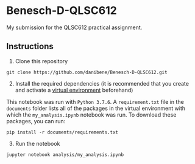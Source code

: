 # Benesch-D-QLSC612

My submission for the QLSC612 practical assignment.

## Instructions

1. Clone this repository

```
git clone https://github.com/danibene/Benesch-D-QLSC612.git
```

2. Install the required dependencies (it is recommended that you create and activate a [virtual environment](https://docs.python.org/3/tutorial/venv.html) beforehand)

This notebook was run with ```Python 3.7.6```. A ```requirement.txt``` file in the ```documents``` folder lists all of the packages in the virtual environment with which the ```my_analysis.ipynb``` notebook was run. To download these packages, you can run:

```
pip install -r documents/requirements.txt
```

3. Run the notebook

```
jupyter notebook analysis/my_analysis.ipynb
```
